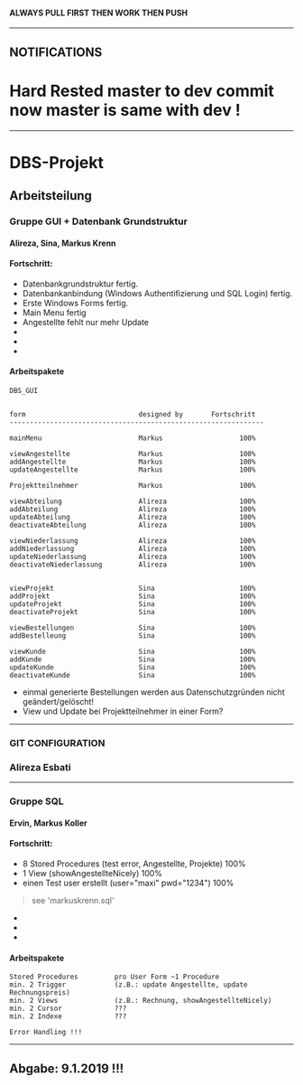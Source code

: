 #### ALWAYS PULL FIRST THEN WORK THEN PUSH
---
## NOTIFICATIONS

# Hard Rested master to dev commit now master is same with dev !


---
# DBS-Projekt

## Arbeitsteilung

### Gruppe GUI + Datenbank Grundstruktur

#### Alireza, Sina, Markus Krenn

#### Fortschritt:
* Datenbankgrundstruktur fertig.
* Datenbankanbindung (Windows Authentifizierung und SQL Login) fertig.
* Erste Windows Forms fertig.
* Main Menu fertig
* Angestellte fehlt nur mehr Update
*
*
*

#### Arbeitspakete
```
DBS_GUI


form                            designed by       Fortschritt
---------------------------------------------------------------

mainMenu                        Markus                   100%

viewAngestellte                 Markus                   100%
addAngestellte                  Markus                   100%
updateAngestellte               Markus                   100%

Projektteilnehmer               Markus                   100%

viewAbteilung                   Alireza                  100%
addAbteilung                    Alireza                  100%
updateAbteilung                 Alireza                  100%
deactivateAbteilung             Alireza                  100%

viewNiederlassung               Alireza                  100%
addNiederlassung                Alireza                  100%
updateNiederlassung             Alireza                  100%
deactivateNiederlassung         Alireza                  100%


viewProjekt                     Sina                     100%
addProjekt                      Sina                     100%
updateProjekt                   Sina                     100%
deactivateProjekt               Sina                     100%

viewBestellungen                Sina                     100%
addBestelleung                  Sina                     100%

viewKunde                       Sina                     100%
addKunde                        Sina                     100%
updateKunde                     Sina                     100%
deactivateKunde                 Sina                     100%
```

* einmal generierte Bestellungen werden aus Datenschutzgründen nicht geändert/gelöscht!
* View und Update bei Projektteilnehmer in einer Form?
---

### GIT CONFIGURATION

### Alireza Esbati

---

### Gruppe SQL

#### Ervin, Markus Koller

#### Fortschritt:
* 8 Stored Procedures (test error, Angestellte, Projekte)   100%
* 1 View (showAngestellteNicely)                            100%
* einen Test user erstellt (user="maxi" pwd="1234")         100%

> see 'markuskrenn.sql'

*
*
*


#### Arbeitspakete
```
Stored Procedures         pro User Form ~1 Procedure
min. 2 Trigger            (z.B.: update Angestellte, update Rechnungspreis)
min. 2 Views              (z.B.: Rechnung, showAngestellteNicely)
min. 2 Cursor             ???
min. 2 Indexe             ???

Error Handling !!!
```

---

## Abgabe: 9.1.2019 !!!

